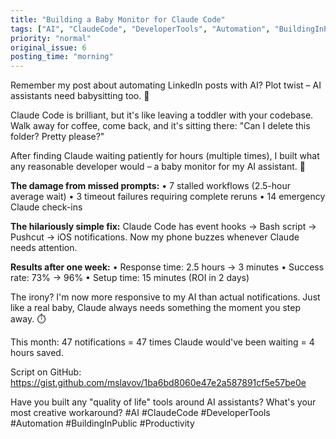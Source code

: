 ```yaml
---
title: "Building a Baby Monitor for Claude Code"
tags: ["AI", "ClaudeCode", "DeveloperTools", "Automation", "BuildingInPublic", "Productivity"]
priority: "normal"
original_issue: 6
posting_time: "morning"
---
```


Remember my post about automating LinkedIn posts with AI? Plot twist – AI assistants need babysitting too. 👶

Claude Code is brilliant, but it's like leaving a toddler with your codebase. Walk away for coffee, come back, and it's sitting there: "Can I delete this folder? Pretty please?"

After finding Claude waiting patiently for hours (multiple times), I built what any reasonable developer would – a baby monitor for my AI assistant. 🍼

**The damage from missed prompts:**
• 7 stalled workflows (2.5-hour average wait)
• 3 timeout failures requiring complete reruns
• 14 emergency Claude check-ins

**The hilariously simple fix:**
Claude Code has event hooks → Bash script → Pushcut → iOS notifications. Now my phone buzzes whenever Claude needs attention.

**Results after one week:**
• Response time: 2.5 hours → 3 minutes
• Success rate: 73% → 96%
• Setup time: 15 minutes (ROI in 2 days)

The irony? I'm now more responsive to my AI than actual notifications. Just like a real baby, Claude always needs something the moment you step away. ⏱️

This month: 47 notifications = 47 times Claude would've been waiting = 4 hours saved.

Script on GitHub: https://gist.github.com/mslavov/1ba6bd8060e47e2a587891cf5e57be0e

Have you built any "quality of life" tools around AI assistants? What's your most creative workaround?
#AI #ClaudeCode #DeveloperTools #Automation #BuildingInPublic #Productivity